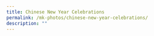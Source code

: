 ```yaml
---
title: Chinese New Year Celebrations
permalink: /mk-photos/chinese-new-year-celebrations/
description: ""
---
```

